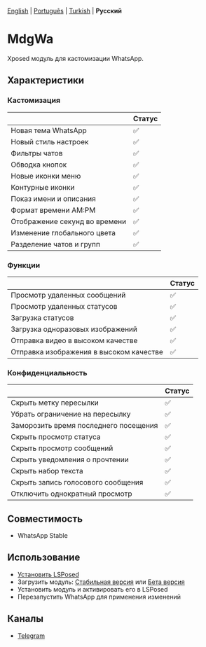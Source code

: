 [English](../README.md) | [Português](./README_PTBR.md) | [Turkish](./README_TR.md) | **Русский**

# MdgWa

Xposed модуль для кастомизации WhatsApp.

## Характеристики

### Кастомизация

|  | Статус |
| ------------- | ------------- |
| Новая тема WhatsApp | ✅ |
| Новый стиль настроек | ✅ |
| Фильтры чатов | ✅ |
| Обводка кнопок | ✅ |
| Новые иконки меню | ✅ |
| Контурные иконки | ✅ |
| Показ имени и описания | ✅ |
| Формат времени AM:PM | ✅ |
| Отображение секунд во времени | ✅ |
| Изменение глобального цвета | ✅ |
| Разделение чатов и групп | ✅ |


### Функции

|  | Статус |
| ------------- | ------------ |
| Просмотр удаленных сообщений | ✅ |
| Просмотр удаленных статусов | ✅ |
| Загрузка статусов | ✅|
| Загрузка одноразовых изображений | ✅ |
| Отправка видео в высоком качестве | ✅ |
| Отправка изображения в высоком качестве | ✅ |

### Конфиденциальность

|  | Статус |
| ------------- | ------------- |
| Скрыть метку пересылки | ✅ |
| Убрать ограничение на пересылку | ✅ |
| Заморозить время последнего посещения | ✅ |
| Скрыть просмотр статуса | ✅ |
| Скрыть просмотр сообщений | ✅ |
| Скрыть уведомления о прочтении | ✅ |
| Скрыть набор текста | ✅ |
| Скрыть запись голосового сообщения | ✅ |
| Отключить однократный просмотр | ✅ |

## Совместимость

- WhatsApp Stable

## Использование

- [Установить LSPosed](https://github.com/LSPosed/LSPosed)
- Загрузить модуль: [Стабильная версия](https://github.com/ItsMadruga/MdgWa/releases/latest) или [Бета версия](https://github.com/ItsMadruga/MdgWa/actions)
- Установить модуль и активировать его в LSPosed
- Перезапустить WhatsApp для применения изменений

## Каналы

- [Telegram](https://t.me/mdgwamodule)
